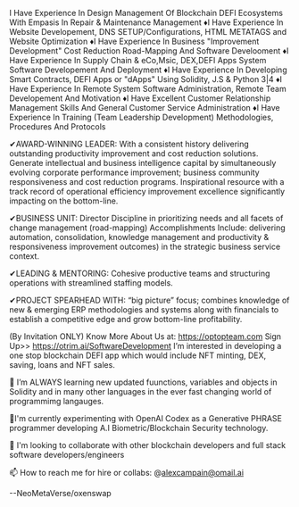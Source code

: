 I Have Experience In Design Management Of Blockchain DEFI Ecosystems With Empasis In Repair & Maintenance Management ♦I Have Experience In Website Developement, DNS SETUP/Configurations, HTML METATAGS and Website Optimization ♦I Have Experience In Business "Improvement Development" Cost Reduction Road-Mapping And Software Develooment ♦I Have Experience In Supply Chain & eCo,Msic, DEX,DEFI Apps System Software Developement And Deployment ♦I Have Experience In Developing Smart Contracts, DEFI Apps or "dApps" Using Solidity, J.S & Python 3|4 ♦I Have Experience In Remote System Software Administration, Remote Team Developement And Motivation ♦I Have Excellent Customer Relationship Management Skills And General Customer Service Administration ♦I Have Experience In Training (Team Leadership Development) Methodologies, Procedures And Protocols

✔AWARD-WINNING LEADER: With a consistent history delivering outstanding productivity improvement and cost reduction solutions. Generate intellectual and business intelligence capital by simultaneously evolving corporate performance improvement; business community responsiveness and cost reduction programs. Inspirational resource with a track record of operational efficiency improvement excellence significantly impacting on the bottom-line.

✔BUSINESS UNIT: Director Discipline in prioritizing needs and all facets of change management (road-mapping) Accomplishments Include: delivering automation, consolidation, knowledge management and productivity & responsiveness improvement outcomes) in the strategic business service context.

✔LEADING & MENTORING: Cohesive productive teams and structuring operations with streamlined staffing models.

✔PROJECT SPEARHEAD WITH: “big picture” focus; combines knowledge of new & emerging ERP methodologies and systems along with financials to establish a competitive edge and grow bottom-line profitability.

(By Invitation ONLY) Know More About Us at: https://optopteam.com Sign Up>> https://otrim.ai/SoftwareDevelopment I’m interested in developing a one stop blockchain DEFI app which would include NFT minting, DEX, saving, loans and NFT sales.

🌱 I’m ALWAYS learning new updated fuunctions, variables and objects in Solidity and in many other languages in the ever fast changing world of programmimg langauges.

💞️I'm currently experimenting with OpenAI Codex as a Generative PHRASE programmer developing A.I Biometric/Blockchain Security technology.

💞️ I'm looking to collaborate with other blockchain developers and full stack software developers/engineers

📫 How to reach me for hire or collabs: @alexcampain@omail.ai

--NeoMetaVerse/oxenswap

